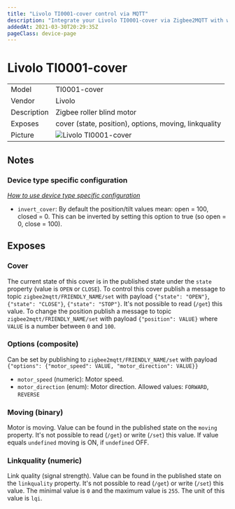```yaml
---
title: "Livolo TI0001-cover control via MQTT"
description: "Integrate your Livolo TI0001-cover via Zigbee2MQTT with whatever smart home infrastructure you are using without the vendors bridge or gateway."
addedAt: 2021-03-30T20:29:35Z
pageClass: device-page
---
```


<!-- !!!! -->
<!-- ATTENTION: This file is auto-generated through docgen! -->
<!-- You can only edit the "## Notes"-Section till next h1 (#) or h2 heading (##). -->
<!-- Do NOT use h1 or h2 heading within "## Notes"-Section. -->
<!-- !!!! -->

# Livolo TI0001-cover

|     |     |
|-----|-----|
| Model | TI0001-cover  |
| Vendor  | Livolo  |
| Description | Zigbee roller blind motor |
| Exposes | cover (state, position), options, moving, linkquality |
| Picture | ![Livolo TI0001-cover](https://psi-4ward.github.io/zigbee2mqtt.io/images/devices/TI0001-cover.jpg) |


<!-- Notes BEGIN: You can edit here -->
## Notes

### Device type specific configuration
*[How to use device type specific configuration](../guide/configuration/devices-groups.md#specific-device-options)*

* `invert_cover`: By default the position/tilt values mean: open = 100, closed = 0. This can be inverted by setting this option to true (so open = 0, close = 100).

<!-- Notes END: Do not edit below this line -->



## Exposes

### Cover 
The current state of this cover is in the published state under the `state` property (value is `OPEN` or `CLOSE`).
To control this cover publish a message to topic `zigbee2mqtt/FRIENDLY_NAME/set` with payload `{"state": "OPEN"}`, `{"state": "CLOSE"}`, `{"state": "STOP"}`.
It's not possible to read (`/get`) this value.
To change the position publish a message to topic `zigbee2mqtt/FRIENDLY_NAME/set` with payload `{"position": VALUE}` where `VALUE` is a number between `0` and `100`.

### Options (composite)
Can be set by publishing to `zigbee2mqtt/FRIENDLY_NAME/set` with payload `{"options": {"motor_speed": VALUE, "motor_direction": VALUE}}`
- `motor_speed` (numeric): Motor speed. 
- `motor_direction` (enum): Motor direction. Allowed values: `FORWARD`, `REVERSE`

### Moving (binary)
Motor is moving.
Value can be found in the published state on the `moving` property.
It's not possible to read (`/get`) or write (`/set`) this value.
If value equals `undefined` moving is ON, if `undefined` OFF.

### Linkquality (numeric)
Link quality (signal strength).
Value can be found in the published state on the `linkquality` property.
It's not possible to read (`/get`) or write (`/set`) this value.
The minimal value is `0` and the maximum value is `255`.
The unit of this value is `lqi`.

